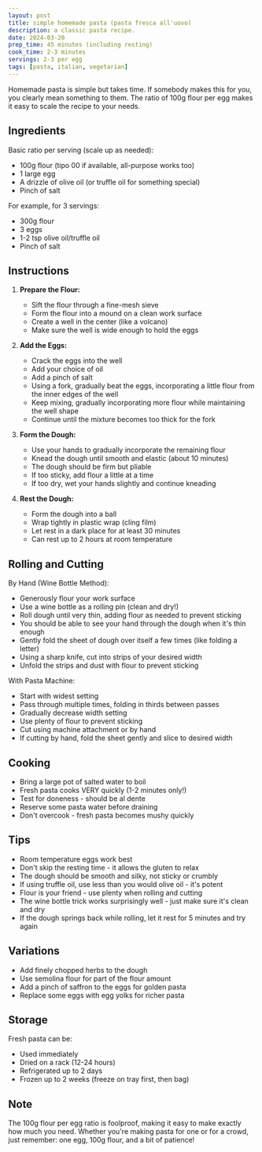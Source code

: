 ```yaml
---
layout: post
title: simple homemade pasta (pasta fresca all'uovo)
description: a classic pasta recipe.
date: 2024-03-20
prep_time: 45 minutes (including resting)
cook_time: 2-3 minutes
servings: 2-3 per egg
tags: [pasta, italian, vegetarian]
---
```


Homemade pasta is simple but takes time. If somebody makes this for you, you clearly mean something to them. The ratio of 100g flour per egg makes it easy to scale the recipe to your needs.

## Ingredients

Basic ratio per serving (scale up as needed):
- 100g flour (tipo 00 if available, all-purpose works too)
- 1 large egg
- A drizzle of olive oil (or truffle oil for something special)
- Pinch of salt

For example, for 3 servings:
- 300g flour
- 3 eggs
- 1-2 tsp olive oil/truffle oil
- Pinch of salt

## Instructions

1. **Prepare the Flour:**
   - Sift the flour through a fine-mesh sieve
   - Form the flour into a mound on a clean work surface
   - Create a well in the center (like a volcano)
   - Make sure the well is wide enough to hold the eggs

2. **Add the Eggs:**
   - Crack the eggs into the well
   - Add your choice of oil
   - Add a pinch of salt
   - Using a fork, gradually beat the eggs, incorporating a little flour from the inner edges of the well
   - Keep mixing, gradually incorporating more flour while maintaining the well shape
   - Continue until the mixture becomes too thick for the fork

3. **Form the Dough:**
   - Use your hands to gradually incorporate the remaining flour
   - Knead the dough until smooth and elastic (about 10 minutes)
   - The dough should be firm but pliable
   - If too sticky, add flour a little at a time
   - If too dry, wet your hands slightly and continue kneading

4. **Rest the Dough:**
   - Form the dough into a ball
   - Wrap tightly in plastic wrap (cling film)
   - Let rest in a dark place for at least 30 minutes
   - Can rest up to 2 hours at room temperature

## Rolling and Cutting

By Hand (Wine Bottle Method):
- Generously flour your work surface
- Use a wine bottle as a rolling pin (clean and dry!)
- Roll dough until very thin, adding flour as needed to prevent sticking
- You should be able to see your hand through the dough when it's thin enough
- Gently fold the sheet of dough over itself a few times (like folding a letter)
- Using a sharp knife, cut into strips of your desired width
- Unfold the strips and dust with flour to prevent sticking

With Pasta Machine:
- Start with widest setting
- Pass through multiple times, folding in thirds between passes
- Gradually decrease width setting
- Use plenty of flour to prevent sticking
- Cut using machine attachment or by hand
- If cutting by hand, fold the sheet gently and slice to desired width

## Cooking

- Bring a large pot of salted water to boil
- Fresh pasta cooks VERY quickly (1-2 minutes only!)
- Test for doneness - should be al dente
- Reserve some pasta water before draining
- Don't overcook - fresh pasta becomes mushy quickly

## Tips

- Room temperature eggs work best
- Don't skip the resting time - it allows the gluten to relax
- The dough should be smooth and silky, not sticky or crumbly
- If using truffle oil, use less than you would olive oil - it's potent
- Flour is your friend - use plenty when rolling and cutting
- The wine bottle trick works surprisingly well - just make sure it's clean and dry
- If the dough springs back while rolling, let it rest for 5 minutes and try again

## Variations

- Add finely chopped herbs to the dough
- Use semolina flour for part of the flour amount
- Add a pinch of saffron to the eggs for golden pasta
- Replace some eggs with egg yolks for richer pasta

## Storage

Fresh pasta can be:
- Used immediately
- Dried on a rack (12-24 hours)
- Refrigerated up to 2 days
- Frozen up to 2 weeks (freeze on tray first, then bag)

## Note

The 100g flour per egg ratio is foolproof, making it easy to make exactly how much you need. Whether you're making pasta for one or for a crowd, just remember: one egg, 100g flour, and a bit of patience! 